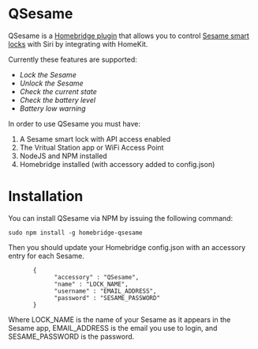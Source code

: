 # QSesame

QSesame is a [Homebridge plugin](https://github.com/nfarina/homebridge) that allows you to control [Sesame smart locks](https://candyhouse.co) with Siri by integrating with HomeKit.

Currently these features are supported:

 * _Lock the Sesame_
 * _Unlock the Sesame_
 * _Check the current state_ 
 * _Check the battery level_
 * _Battery low warning_

In order to use QSesame you must have: 

1. A Sesame smart lock with API access enabled
2. The Vritual Station app or WiFi Access Point
3. NodeJS and NPM installed
4. Homebridge installed (with accessory added to config.json)

# Installation

You can install QSesame via NPM by issuing the following command:
```
sudo npm install -g homebridge-qsesame
```
Then you should update your Homebridge config.json with an accessory entry for each Sesame.
 ```
        {
              "accessory" : "QSesame",
              "name" : "LOCK_NAME",
              "username" : "EMAIL_ADDRESS",
              "password" : "SESAME_PASSWORD"
        }
```
Where LOCK_NAME is the name of your Sesame as it appears in the Sesame app, EMAIL_ADDRESS is the email you use to login, and SESAME_PASSWORD is the password.
